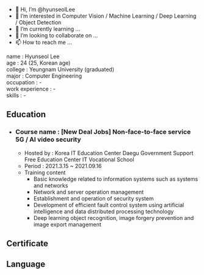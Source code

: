 - 👋 Hi, I’m @hyunseolLee
- 👀 I’m interested in Computer Vision / Machine Learning / Deep Learning / Object Detection
- 🌱 I’m currently learning ...
- 💞️ I’m looking to collaborate on ...
- 📫 How to reach me ...

<!---
hyunseolLee/hyunseolLee is a ✨ special ✨ repository because its `README.md` (this file) appears on your GitHub profile.
You can click the Preview link to take a look at your changes.
--->

name : Hyunseol Lee  
age : 24 (25, Korean age)  
college : Yeungnam University (graduated)  
major : Computer Engineering  
occupation : -  
work experience : -  
skills : -  

## Education
- ### Course name : [New Deal Jobs] Non-face-to-face service 5G / AI video security
  - Hosted by : Korea IT Education Center Daegu Government Support Free Education Center IT Vocational School
  - Period : 2021.3.15 ~ 2021.09.16
  - Training content
    - Basic knowledge related to information systems such as systems and networks
    - Network and server operation management
    - Establishment and operation of security system
    - Development of efficient fault control system using artificial intelligence and data distributed processing technology
    - Deep learning object recognition, image forgery prevention and image export management

## Certificate

## Language
